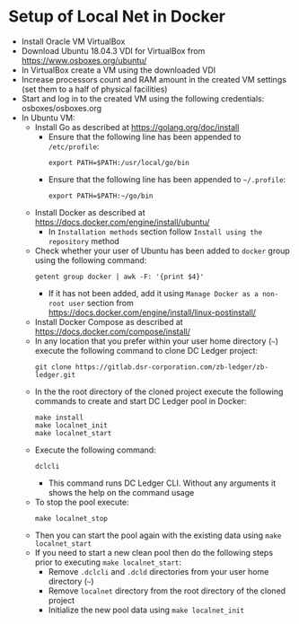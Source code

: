 # Setup of Local Net in Docker

- Install Oracle VM VirtualBox
- Download Ubuntu 18.04.3 VDI for VirtualBox from https://www.osboxes.org/ubuntu/
- In VirtualBox create a VM using the downloaded VDI
- Increase processors count and RAM amount in the created VM settings (set them to a half of physical facilities)
- Start and log in to the created VM using the following credentials: osboxes/osboxes.org
- In Ubuntu VM:
  - Install Go as described at https://golang.org/doc/install
    - Ensure that the following line has been appended to `/etc/profile`:
        ```
        export PATH=$PATH:/usr/local/go/bin
        ```
    - Ensure that the following line has been appended to `~/.profile`:
        ```
        export PATH=$PATH:~/go/bin
        ```
  - Install Docker as described at https://docs.docker.com/engine/install/ubuntu/
    - In `Installation methods` section follow `Install using the repository` method
  - Check whether your user of Ubuntu has been added to `docker` group using the following command:
    ```
    getent group docker | awk -F: '{print $4}'
    ```
    - If it has not been added, add it using `Manage Docker as a non-root user` section from https://docs.docker.com/engine/install/linux-postinstall/
  - Install Docker Compose as described at https://docs.docker.com/compose/install/
  - In any location that you prefer within your user home directory (`~`) execute the following command to clone DC Ledger project:
    ```
    git clone https://gitlab.dsr-corporation.com/zb-ledger/zb-ledger.git
    ```
  - In the the root directory of the cloned project execute the following commands to create and start DC Ledger pool in Docker:
    ```
    make install
    make localnet_init
    make localnet_start
    ```
  - Execute the following command:
    ```
    dclcli
    ```
    - This command runs DC Ledger CLI. Without any arguments it shows the help on the command usage
  - To stop the pool execute:
    ```
    make localnet_stop
    ```
  - Then you can start the pool again with the existing data using `make localnet_start`
  - If you need to start a new clean pool then do the following steps prior to executing `make localnet_start`:
    - Remove `.dclcli` and `.dcld` directories from your user home directory (`~`)
    - Remove `localnet` directory from the root directory of the cloned project
    - Initialize the new pool data using `make localnet_init`
